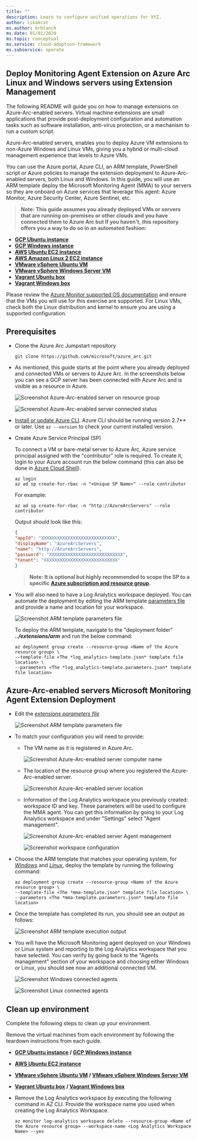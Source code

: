 ```yaml
---
title: ""
description: Learn to configure unified operations for XYZ.
author: likamrat
ms.author: brblanch
ms.date: 01/01/2020
ms.topic: conceptual
ms.service: cloud-adoption-framework
ms.subservice: operate
---
```


## Deploy Monitoring Agent Extension on Azure Arc Linux and Windows servers using Extension Management

The following README will guide you on how to manage extensions on Azure-Arc-enabled servers. Virtual machine extensions are small applications that provide post-deployment configuration and automation tasks such as software installation, anti-virus protection, or a mechanism to run a custom script.

Azure-Arc-enabled servers, enables you to deploy Azure VM extensions to non-Azure Windows and Linux VMs, giving you a hybrid or multi-cloud management experience that levels to Azure VMs.

You can use the Azure portal, Azure CLI, an ARM template, PowerShell script or Azure policies to manage the extension deployment to Azure-Arc-enabled servers, both Linux and Windows. In this guide, you will use an ARM template deploy the Microsoft Monitoring Agent (MMA) to your servers so they are onboard on Azure services that leverage this agent: Azure Monitor, Azure Security Center, Azure Sentinel, etc.

> **Note: This guide assumes you already deployed VMs or servers that are running on-premises or other clouds and you have connected them to Azure Arc but If you haven't, this repository offers you a way to do so in an automated fashion:**

* **[GCP Ubuntu instance](https://azurearcjumpstart.io/azure_arc_jumpstart/azure_arc_servers/gcp/gcp_terraform_ubuntu/)**
* **[GCP Windows instance](https://azurearcjumpstart.io/azure_arc_jumpstart/azure_arc_servers/gcp/gcp_terraform_windows/)**
* **[AWS Ubuntu EC2 instance](https://azurearcjumpstart.io/azure_arc_jumpstart/azure_arc_servers/aws/aws_terraform_ubuntu/)**
* **[AWS Amazon Linux 2 EC2 instance](https://azurearcjumpstart.io/azure_arc_jumpstart/azure_arc_servers/aws/aws_terraform_al2/)**
* **[VMware vSphere Ubuntu VM](https://azurearcjumpstart.io/azure_arc_jumpstart/azure_arc_servers/vmware/vmware_terraform_ubuntu/)**
* **[VMware vSphere Windows Server VM](https://azurearcjumpstart.io/azure_arc_jumpstart/azure_arc_servers/vmware/vmware_terraform_winsrv/)**
* **[Vagrant Ubuntu box](https://azurearcjumpstart.io/azure_arc_jumpstart/azure_arc_servers/vagrant/local_vagrant_ubuntu/)**
* **[Vagrant Windows box](https://azurearcjumpstart.io/azure_arc_jumpstart/azure_arc_servers/vagrant/local_vagrant_windows/)**

Please review the [Azure Monitor supported OS documentation](https://docs.microsoft.com/azure/azure-monitor/insights/vminsights-enable-overview#supported-operating-systems) and ensure that the VMs you will use for this exercise are supported. For Linux VMs, check both the Linux distribution and kernel to ensure you are using a supported configuration.

## Prerequisites

* Clone the Azure Arc Jumpstart repository

    ```console
    git clone https://github.com/microsoft/azure_arc.git
    ```

* As mentioned, this guide starts at the point where you already deployed and connected VMs or servers to Azure Arc. In the screenshots below you can see a GCP server has been connected with Azure Arc and is visible as a resource in Azure.

    ![Screenshot Azure-Arc-enabled server on resource group](./01.png)

    ![Screenshot Azure-Arc-enabled server connected status](./02.png)

* [Install or update Azure CLI](https://docs.microsoft.com/cli/azure/install-azure-cli?view=azure-cli-latest). Azure CLI should be running version 2.7** or later. Use ```az --version``` to check your current installed version.

* Create Azure Service Principal (SP)

    To connect a VM or bare-metal server to Azure Arc, Azure service principal assigned with the "contributor" role is required. To create it, login to your Azure account run the below command (this can also be done in [Azure Cloud Shell](https://shell.azure.com/)).

    ```console
    az login
    az ad sp create-for-rbac -n "<Unique SP Name>" --role contributor
    ```

    For example:

    ```console
    az ad sp create-for-rbac -n "http://AzureArcServers" --role contributor
    ```

    Output should look like this:

    ```json
    {
    "appId": "XXXXXXXXXXXXXXXXXXXXXXXXXXXX",
    "displayName": "AzureArcServers",
    "name": "http://AzureArcServers",
    "password": "XXXXXXXXXXXXXXXXXXXXXXXXXXXX",
    "tenant": "XXXXXXXXXXXXXXXXXXXXXXXXXXXX"
    }
    ```

    > **Note: It is optional but highly recommended to scope the SP to a specific [Azure subscription and resource group](https://docs.microsoft.com/cli/azure/ad/sp?view=azure-cli-latest).**

* You will also need to have a Log Analytics workspace deployed. You can automate the deployment by editing the ARM template [parameters file](https://github.com/microsoft/azure_arc/blob/main/azure_arc_servers_jumpstart/extensions/arm/log_analytics-template.parameters.json) and provide a name and location for your workspace.

    ![Screenshot ARM template parameters file](./03.png)

  To deploy the ARM template, navigate to the "deployment folder" ***../extensions/arm*** and run the below command:

  ```console
  az deployment group create --resource-group <Name of the Azure resource group> \
  --template-file <The *log_analytics-template.json* template file location> \
  --parameters <The *log_analytics-template.parameters.json* template file location>
  ```

## Azure-Arc-enabled servers Microsoft Monitoring Agent Extension Deployment

* Edit the [*extensions parameters file*](https://github.com/microsoft/azure_arc/blob/main/azure_arc_servers_jumpstart/extensions/arm/mma-template.parameters.json)

    ![Screenshot ARM template parameters file](./04.png)

* To match your configuration you will need to provide:

  * The VM name as it is registered in Azure Arc.

    ![Screenshot Azure-Arc-enabled server computer name](./05.png)

  * The location of the resource group where you registered the Azure-Arc-enabled server.

    ![Screenshot Azure-Arc-enabled server location](./06.png)

  * Information of the Log Analytics workspace you previously created: workspace ID and key. These parameters will be used to configure the MMA agent. You can get this information by going to your Log Analytics workspace and under "Settings" select "Agent management".

    ![Screenshot Azure-Arc-enabled server Agent management](./07.png)

    ![Screenshot workspace configuration](./08.png)

* Choose the ARM template that matches your operating system, for [*Windows*](https://github.com/microsoft/azure_arc/blob/main/azure_arc_servers_jumpstart/extensions/arm/mma-template-windows.json) and [*Linux*](https://github.com/microsoft/azure_arc/blob/main/azure_arc_servers_jumpstart/extensions/arm/mma-template-linux.json), deploy the template by running the following command:

    ```console
    az deployment group create --resource-group <Name of the Azure resource group> \
    --template-file <The *mma-template.json* template file location> \
    --parameters <The *mma-template.parameters.json* template file location>
    ```

* Once the template has completed its run, you should see an output as follows:

    ![Screenshot ARM template execution output](./09.png)

* You will have the Microsoft Monitoring agent deployed on your Windows or Linux system and reporting to the Log Analytics workspace that you have selected. You can verify by going back to the "Agents management" section of your workspace and choosing either Windows or Linux, you should see now an additional connected VM.

    ![Screenshot Windows connected agents](./10.png)

    ![Screenshot Linux connected agents](./11.png)

## Clean up environment

Complete the following steps to clean up your environment.

Remove the virtual machines from each environment by following the teardown instructions from each guide.

* **[GCP Ubuntu instance](https://azurearcjumpstart.io/azure_arc_jumpstart/azure_arc_servers/gcp/gcp_terraform_ubuntu/) / [GCP Windows instance](https://azurearcjumpstart.io/azure_arc_jumpstart/azure_arc_servers/gcp/gcp_terraform_windows/)**
* **[AWS Ubuntu EC2 instance](https://azurearcjumpstart.io/azure_arc_jumpstart/azure_arc_servers/aws/aws_terraform_ubuntu/)**
* **[VMware vSphere Ubuntu VM](https://azurearcjumpstart.io/azure_arc_jumpstart/azure_arc_servers/vmware/vmware_terraform_ubuntu/) / [VMware vSphere Windows Server VM](https://azurearcjumpstart.io/azure_arc_jumpstart/azure_arc_servers/vmware/vmware_terraform_winsrv/)**
* **[Vagrant Ubuntu box](https://azurearcjumpstart.io/azure_arc_jumpstart/azure_arc_servers/vagrant/local_vagrant_ubuntu/) / [Vagrant Windows box](https://azurearcjumpstart.io/azure_arc_jumpstart/azure_arc_servers/vagrant/local_vagrant_windows/)**

* Remove the Log Analytics workspace by executing the following command in AZ CLI. Provide the workspace name you used when creating the Log Analytics Workspace.

    ```console
    az monitor log-analytics workspace delete --resource-group <Name of the Azure resource group> --workspace-name <Log Analytics Workspace Name> --yes
    ```
